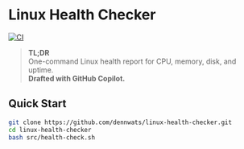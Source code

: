 # Linux Health Checker

[![CI](https://github.com/dennwats/linux-health-checker/actions/workflows/ci.yml/badge.svg)](https://github.com/dennwats/linux-health-checker/actions/workflows/ci.yml)

> **TL;DR**  
> One-command Linux health report for CPU, memory, disk, and uptime.  
> **Drafted with GitHub Copilot.**

## Quick Start

```bash
git clone https://github.com/dennwats/linux-health-checker.git
cd linux-health-checker
bash src/health-check.sh


